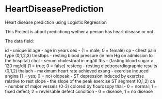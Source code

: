 # HeartDiseasePrediction
Heart disease prediction using Logistic Regression

This Project is about predictiong wether a person has heart disease or not

The data field:

id - unique id
age - age in years
sex - (1 = male; 0 = female)
cp - chest pain type (0,1,2,3)
trestbps - resting blood pressure (in mm Hg on admission to the hospital)
chol - serum cholestoral in mg/dl
fbs - (fasting blood sugar > 120 mg/dl) (1 = true; 0 = false)
restecg - resting electrocardiographic results (0,1,2)
thalach - maximum heart rate achieved
exang - exercise induced angina (1 = yes; 0 = no)
oldpeak - ST depression induced by exercise relative to rest
slope - the slope of the peak exercise ST segment (0,1,2)
ca - number of major vessels (0-3) colored by flourosopy
thal - 0 = normal; 1 = fixed defect; 2 = reversable defect
condition - 0 = disease, 1 = no disease
